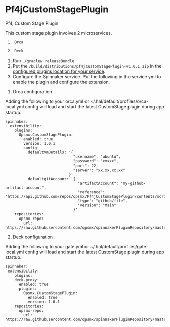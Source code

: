 # Pf4jCustomStagePlugin
Pf4j Custom Stage Plugin

This custom stage plugin involves 2 microservices.

     1. Orca
    
     2. Deck

1) Run `./gradlew releaseBundle`
2) Put the `/build/distributions/pf4jCustomStagePlugin-v1.0.1.zip` in the [configured plugins location for your service](https://pf4j.org/doc/packaging.html).
3) Configure the Spinnaker service. Put the following in the service yml to enable the plugin and configure the extension.

1.  Orca configuration

Adding the following to your orca.yml or ~/.hal/default/profiles/orca-local.yml config will load and start the latest CustomStage plugin during app startup.
```
spinnaker:
  extensibility:
    plugins:
      Opsmx.CustomStagePlugin:
        enabled: true
        version: 1.0.1
        config:
          defaultVmDetails: '{
                              "username": "ubuntu",
                              "password": "xxxxx",
                              "port": 22,
                              "server": "xx.xx.xx.xx"
                            }'
          defaultgitAccount: '{
                                "artifactAccount": "my-github-artifact-account",
                                "reference": "https://api.github.com/repos/opsmx/Pf4jCustomStagePlugin/contents/script.sh",
                                "type": "github/file",
                                "version": "main"
                              }'
    repositories:
      opsmx-repo:
        url: https://raw.githubusercontent.com/opsmx/spinnakerPluginRepository/master/repositories.json
```

2.  Deck configuration

Adding the following to your gate.yml or ~/.hal/default/profiles/gate-local.yml config will load and start the latest CustomStage plugin during app startup.
```
spinnaker:
 extensibility:
    plugins:
    deck-proxy:
      enabled: true
      plugins:
        Opsmx.CustomStagePlugin:
          enabled: true
          version: 1.0.1
    repositories:
      opsmx-repo:
        url: https://raw.githubusercontent.com/opsmx/spinnakerPluginRepository/master/plugins.json
```
